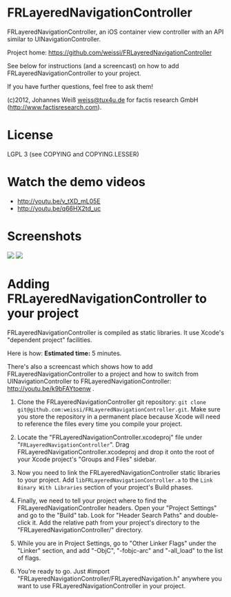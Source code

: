 FRLayeredNavigationController
=============================

FRLayeredNavigationController, an iOS container view controller with an API
similar to UINavigationController.

Project home: https://github.com/weissi/FRLayeredNavigationController

See below for instructions (and a screencast) on how to add
FRLayeredNavigationController to your project.

If you have further questions, feel free to ask them!

(c)2012, Johannes Weiß <weiss@tux4u.de> for factis research GmbH
(http://www.factisresearch.com).

License
=======
LGPL 3 (see COPYING and COPYING.LESSER)

Watch the demo videos
=====================
 - http://youtu.be/v_tXD_mL05E
 - http://youtu.be/q66HX2td_uc

Screenshots
===========
[![](https://github.com/weissi/FRLayeredNavigationController/raw/master/FRLayeredNavigationControllerScreenshot1.png)](https://github.com/weissi/FRLayeredNavigationController/raw/master/FRLayeredNavigationControllerScreenshot1.png)
[![](https://github.com/weissi/FRLayeredNavigationController/raw/master/FRLayeredNavigationControllerScreenshot2.png)](https://github.com/weissi/FRLayeredNavigationController/raw/master/FRLayeredNavigationControllerScreenshot2.png)

Adding FRLayeredNavigationController to your project
====================================================

FRLayeredNavigationController is compiled as static libraries. It use Xcode's
"dependent project" facilities.

Here is how:  **Estimated time:** 5 minutes.

There's also a screencast which shows how to add
FRLayeredNavigationController to a project and how to switch from
UINavigationController to FRLayeredNavigationController:
http://youtu.be/k9bFAYtoenw .

1. Clone the FRLayeredNavigationController git repository: `git clone
   git@github.com:weissi/FRLayeredNavigationController.git`.  Make sure you
   store the repository in a permanent place because Xcode will need to reference
   the files every time you compile your project.

2. Locate the "FRLayeredNavigationController.xcodeproj" file under
   "`FRLayeredNavigationController`". Drag
   FRLayeredNavigationController.xcodeproj and drop it onto the root of your Xcode
   project's "Groups and Files"  sidebar.

3. Now you need to link the FRLayeredNavigationController static libraries to
   your project. Add `libFRLayeredNavigationController.a` to the `Link Binary
   With Libraries` section of your project's Build phases.

4. Finally, we need to tell your project where to find the
   FRLayeredNavigationController headers.  Open your "Project Settings" and go
   to the "Build" tab. Look for "Header Search Paths" and double-click it.  Add the
   relative path from your project's directory to the
   "FRLayeredNavigationController/" directory.

5. While you are in Project Settings, go to "Other Linker Flags" under the
   "Linker" section, and add "-ObjC", "-fobjc-arc" and "-all_load" to the list
  of flags.

6. You're ready to go.  Just #import
   "FRLayeredNavigationController/FRLayeredNavigation.h" anywhere you want to
   use FRLayeredNavigationController in your project.

